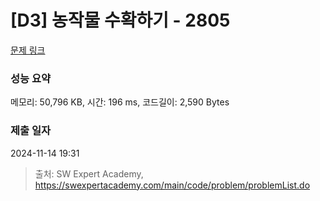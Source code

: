 # [D3] 농작물 수확하기 - 2805 

[문제 링크](https://swexpertacademy.com/main/code/problem/problemDetail.do?contestProbId=AV7GLXqKAWYDFAXB) 

### 성능 요약

메모리: 50,796 KB, 시간: 196 ms, 코드길이: 2,590 Bytes

### 제출 일자

2024-11-14 19:31



> 출처: SW Expert Academy, https://swexpertacademy.com/main/code/problem/problemList.do